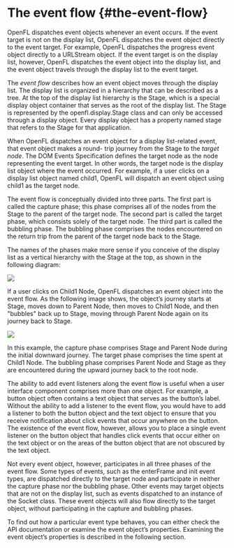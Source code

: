 # The event flow {#the-event-flow}

OpenFL dispatches event objects whenever an event occurs. If the event target is not on the display list, OpenFL dispatches the event object directly to the event target. For example, OpenFL dispatches the progress event object directly to a URLStream object. If the event target is on the display list, however, OpenFL dispatches the event object into the display list, and the event object travels through the display list to the event target.

The _event flow_ describes how an event object moves through the display list. The display list is organized in a hierarchy that can be described as a tree. At the top of the display list hierarchy is the Stage, which is a special display object container that serves as the root of the display list. The Stage is represented by the openfl.display.Stage class and can only be accessed through a display object. Every display object has a property named stage that refers to the Stage for that application.

When OpenFL dispatches an event object for a display list-related event, that event object makes a round- trip journey from the Stage to the _target node_. The DOM Events Specification defines the target node as the node representing the event target. In other words, the target node is the display list object where the event occurred. For example, if a user clicks on a display list object named child1, OpenFL will dispatch an event object using child1 as the target node.

The event flow is conceptually divided into three parts. The first part is called the capture phase; this phase comprises all of the nodes from the Stage to the parent of the target node. The second part is called the target phase, which consists solely of the target node. The third part is called the bubbling phase. The bubbling phase comprises the nodes encountered on the return trip from the parent of the target node back to the Stage.

The names of the phases make more sense if you conceive of the display list as a vertical hierarchy with the Stage at the top, as shown in the following diagram:

![](../assets/eh_displaylistVhierarchy.png)

If a user clicks on Child1 Node, OpenFL dispatches an event object into the event flow. As the following image shows, the object’s journey starts at Stage, moves down to Parent Node, then moves to Child1 Node, and then "bubbles" back up to Stage, moving through Parent Node again on its journey back to Stage.

![](../assets/eh_stage_parent_Node.png)

In this example, the capture phase comprises Stage and Parent Node during the initial downward journey. The target phase comprises the time spent at Child1 Node. The bubbling phase comprises Parent Node and Stage as they are encountered during the upward journey back to the root node.

The ability to add event listeners along the event flow is useful when a user interface component comprises more than one object. For example, a button object often contains a text object that serves as the button’s label. Without the ability to add a listener to the event flow, you would have to add a listener to both the button object and the text object to ensure that you receive notification about click events that occur anywhere on the button. The existence of the event flow, however, allows you to place a single event listener on the button object that handles click events that occur either on the text object or on the areas of the button object that are not obscured by the text object.

Not every event object, however, participates in all three phases of the event flow. Some types of events, such as the enterFrame and init event types, are dispatched directly to the target node and participate in neither the capture phase nor the bubbling phase. Other events may target objects that are not on the display list, such as events dispatched to an instance of the Socket class. These event objects will also flow directly to the target object, without participating in the capture and bubbling phases.

To find out how a particular event type behaves, you can either check the API documentation or examine the event object’s properties. Examining the event object’s properties is described in the following section.